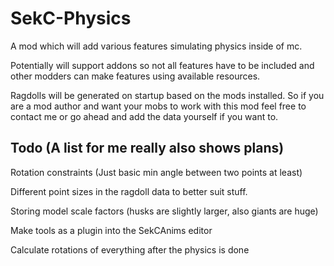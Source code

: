 # SekC-Physics
A mod which will add various features simulating physics inside of mc.

Potentially will support addons so not all features have to be included and other modders can make features using available resources.

Ragdolls will be generated on startup based on the mods installed. So if you are a mod author and want your mobs to work with this mod feel free to contact me or go ahead and add the data yourself if you want to.


Todo (A list for me really also shows plans)
--------
Rotation constraints (Just basic min angle between two points at least)

Different point sizes in the ragdoll data to better suit stuff.

Storing model scale factors (husks are slightly larger, also giants are huge)

Make tools as a plugin into the SekCAnims editor

Calculate rotations of everything after the physics is done